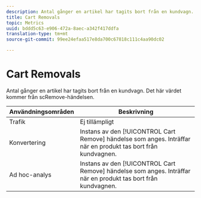 ```yaml
---
description: Antal gånger en artikel har tagits bort från en kundvagn. Det här värdet kommer från scRemove-händelsen.
title: Cart Removals
topic: Metrics
uuid: bddd5c63-e906-472a-8aec-a342f417ddfa
translation-type: tm+mt
source-git-commit: 99ee24efaa517e8da700c67818c111c4aa90dc02

---
```



# Cart Removals

Antal gånger en artikel har tagits bort från en kundvagn. Det här värdet kommer från scRemove-händelsen.

| Användningsområden | Beskrivning |
|---|---|
| Trafik | Ej tillämpligt |
| Konvertering | Instans av den [!UICONTROL Cart Remove] händelse som anges. Inträffar när en produkt tas bort från kundvagnen. |
| Ad hoc-analys | Instans av den [!UICONTROL Cart Remove] händelse som anges. Inträffar när en produkt tas bort från kundvagnen. |

